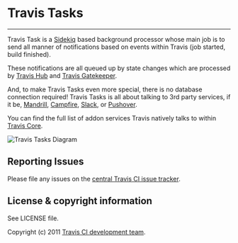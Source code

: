 # Travis Tasks
**************************

Travis Task is a [Sidekiq](http://sidekiq.org/) based background processor whose main job is to send all manner of notifications based on events within Travis (job started, build finished).

These notifications are all queued up by state changes which are processed by [Travis Hub](https://github.com/travis-ci/travis-hub) and [Travis Gatekeeper](https://github.com/travis-ci/travis-gatekeeper).

And, to make Travis Tasks even more special, there is no database connection required! Travis Tasks is all about talking to 3rd party services, if it be, [Mandrill](https://mandrillapp.com), [Campfire](http://campfirenow.com/), [Slack](http://slack.com/), or [Pushover](https://pushover.net/).

You can find the full list of addon services Travis natively talks to within [Travis Core](https://github.com/travis-ci/travis-core/tree/master/lib/travis/addons).

![Travis Tasks Diagram](/img/diagram.jpg)

## Reporting Issues

Please file any issues on the [central Travis CI issue tracker](https://github.com/travis-ci/travis-ci/issues).

## License & copyright information ##

See LICENSE file.

Copyright (c) 2011 [Travis CI development team](https://github.com/travis-ci).

